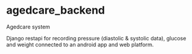 # agedcare_backend
Agedcare system

Django restapi for recording pressure (diastolic & systolic data), glucose and weight connected to an android app and web platform.
